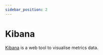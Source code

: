 ```yaml
---
sidebar_position: 2
---
```


# Kibana

[Kibana](https://www.elastic.co/kibana) is a web tool to visualise metrics data.
